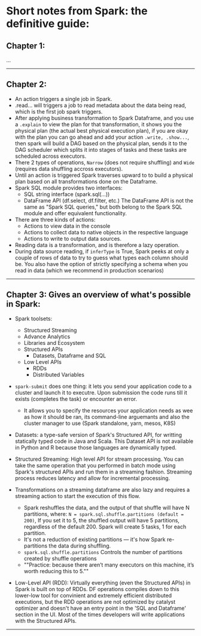 # **Short notes from Spark: the definitive guide:**

## Chapter 1:
...

---

## Chapter 2:
- An action triggers a single job in Spark.
- .read... will triggers a job to read metadata about the data being read, which is the first job spark triggers.
- After applying business transformation to Spark Dataframe, and you use a `.explain` to view the plan for that transformation, it shows you the physical plan (the actual best physical execution plan), if you are okay with the plan you can go ahead and add your action `.write, .show...`, then spark will build a DAG based on the physical plan, sends it to the DAG scheduler which splits it into stages of tasks and these tasks are scheduled across executors.
- There 2 types of operations, `Narrow` (does not require shuffling) and `Wide` (requires data shuffling accross executors).
- Until an action is triggered Spark traverses upward to to build a physical plan based on all transformations done on the Dataframe.
- Spark SQL module provides two interfaces:
  - SQL string interface (spark.sql(...))
  - DataFrame API (df.select, df.filter, etc.)
    The DataFrame API is not the same as "Spark SQL queries," but both belong to the Spark SQL module and offer equivalent functionality.
- There are three kinds of actions:
  - Actions to view data in the console
  - Actions to collect data to native objects in the respective language
  - Actions to write to output data sources.
- Reading data is a transformation, and is therefore a lazy operation. 
- During data source reading, if `inferType` is True, Spark peeks at only a couple of rows of data to try to guess what types each column should be. You also have the option of strictly specifying a schema when you read in data (which we recommend in production scenarios)

---

## Chapter 3: Gives an overview of what's possible in Spark:
- Spark toolsets:
  - Structured Streaming
  - Advance Analytics
  - Libraries and Ecosystem
  - Structured APIs
    - Datasets, Dataframe and SQL
  - Low Level APIs
    - RDDs
    - Distributed Variables
- `spark-submit` does one thing: it lets you send your application code to a cluster and launch it to executre. Upon submission the code runs till it exists (completes the task) or encounter an error.
  - It allows you to specify the resources your application needs as wee as how it should be ran, its command-line arguemants and also the cluster manager to use (Spark standalone, yarn, mesos, K8S)
- Datasets: a type-safe version of Spark's Structured API, for writting statically typed code in Java and Scala. This Dataset API is not available in Python and R because those languages are dynamically typed.
- Structured Streaming:  High level API for stream processing. You can take the same operation that you performed in batch mode using Spark's structured APIs and run them in a streaming fashion. Streaming process reduces latency and allow for incremental processing.
- Transformations on a streaming dataframe are also lazy and requires a streaming action to start the execution of this flow. 
  - Spark reshuffles the data, and the output of that shuffle will have N partitions, where: `N = spark.sql.shuffle.partitions (default = 200)`, If you set it to 5, the shuffled output will have 5 partitions, regardless of the default 200. Spark will create 5 tasks, 1 for each partition.
  -  It's not a reduction of existing partitions — it's how Spark re-partitions the data during shuffling.
  - `spark.sql.shuffle.partitions` Controls the number of partitions created by shuffle operations
  - ""Practice: because there aren’t many executors on this machine, it’s worth reducing this to 5.""

- Low-Level API (RDD): Virtually everything (even the Structured APIs) in Spark is built on top of RDDs. DF operations compiles down to this lower-low tool for convinient and extremely efficient distributed executions, but the RDD operations are not optimized by catalyst optimizer and doesn't have an entry point in the 'SQL and Dataframe' section in the UI. Most of the times developers will write applications with the Structured APIs.
 
---